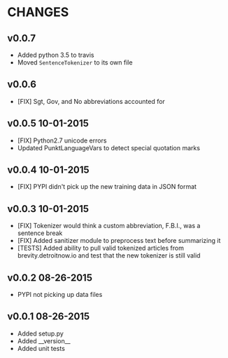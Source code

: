 CHANGES
=======

v0.0.7
------

* Added python 3.5 to travis
* Moved `SentenceTokenizer` to its own file

v0.0.6
------

* [FIX] Sgt, Gov, and No abbreviations accounted for

v0.0.5 10-01-2015
-----------------

* [FIX] Python2.7 unicode errors
* Updated PunktLanguageVars to detect special quotation marks

v0.0.4 10-01-2015
-----------------

* [FIX] PYPI didn't pick up the new training data in JSON format

v0.0.3 10-01-2015
-----------------

* [FIX] Tokenizer would think a custom abbreviation, F.B.I., was a sentence break
* [FIX] Added sanitizer module to preprocess text before summarizing it
* [TESTS] Added ability to pull valid tokenized articles from brevity.detroitnow.io
and test that the new tokenizer is still valid

v0.0.2 08-26-2015
-----------------

* PYPI not picking up data files

v0.0.1 08-26-2015
-----------------

* Added setup.py
* Added \_\_version\_\_
* Added unit tests


